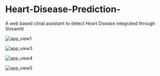 # Heart-Disease-Prediction-
A web based clinal assistant to detect Heart Disease integrated through Streamlit

![app_view1](https://github.com/user-attachments/assets/d314e91d-1ce1-49a9-ac2c-0908b887a2f0)

![app_view3](https://github.com/user-attachments/assets/14f53366-c93b-40d2-bedc-8915624bb848)

![app_view4](https://github.com/user-attachments/assets/9cea6cdb-9d05-4638-bb4a-1f815401ceab)

![app_view5](https://github.com/user-attachments/assets/d347cd57-2211-4b2e-b292-e9424a496d9d)
